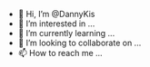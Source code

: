 - 👋 Hi, I’m @DannyKis
- 👀 I’m interested in ...
- 🌱 I’m currently learning ...
- 💞️ I’m looking to collaborate on ...
- 📫 How to reach me ...

<!---
DannyKis/DannyKis is a ✨ special ✨ repository because its `README.md` (this file) appears on your GitHub profile.
You can click the Preview link to take a look at your changes.
--->
